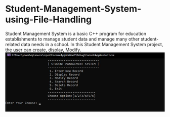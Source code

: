 # Student-Management-System-using-File-Handling
Student Management System is a basic C++ program for education establishments to manage student data and manage many other student-related data needs in a school. In this Student Management System project, the user can create, display, Modify.
<img src="picture1.jpg">
